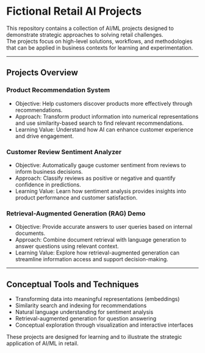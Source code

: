 # Fictional Retail AI Projects

This repository contains a collection of AI/ML projects designed to demonstrate strategic approaches to solving retail challenges.  
The projects focus on high-level solutions, workflows, and methodologies that can be applied in business contexts for learning and experimentation.

---

## Projects Overview

### Product Recommendation System
- Objective: Help customers discover products more effectively through recommendations.  
- Approach: Transform product information into numerical representations and use similarity-based search to find relevant recommendations.  
- Learning Value: Understand how AI can enhance customer experience and drive engagement.

### Customer Review Sentiment Analyzer
- Objective: Automatically gauge customer sentiment from reviews to inform business decisions.  
- Approach: Classify reviews as positive or negative and quantify confidence in predictions.  
- Learning Value: Learn how sentiment analysis provides insights into product performance and customer satisfaction.

### Retrieval-Augmented Generation (RAG) Demo
- Objective: Provide accurate answers to user queries based on internal documents.  
- Approach: Combine document retrieval with language generation to answer questions using relevant context.  
- Learning Value: Explore how retrieval-augmented generation can streamline information access and support decision-making.

---

## Conceptual Tools and Techniques
- Transforming data into meaningful representations (embeddings)  
- Similarity search and indexing for recommendations  
- Natural language understanding for sentiment analysis  
- Retrieval-augmented generation for question answering  
- Conceptual exploration through visualization and interactive interfaces

These projects are designed for learning and to illustrate the strategic application of AI/ML in retail.
